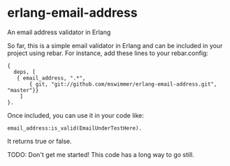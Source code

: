 erlang-email-address
====================

An email address validator in Erlang

So far, this is a simple email validator in Erlang and can be included in your project using rebar. For instance,
add these lines to your rebar.config:

    { 
      deps, [
       { email_address, ".*", 
	       { git, "git://github.com/mswimmer/erlang-email-address.git", "master"}}
	    ]
    }.

Once included, you can use it in your code like:

    email_address:is_valid(EmailUnderTestHere).

It returns true or false.

TODO: Don't get me started! This code has a long way to go still.
